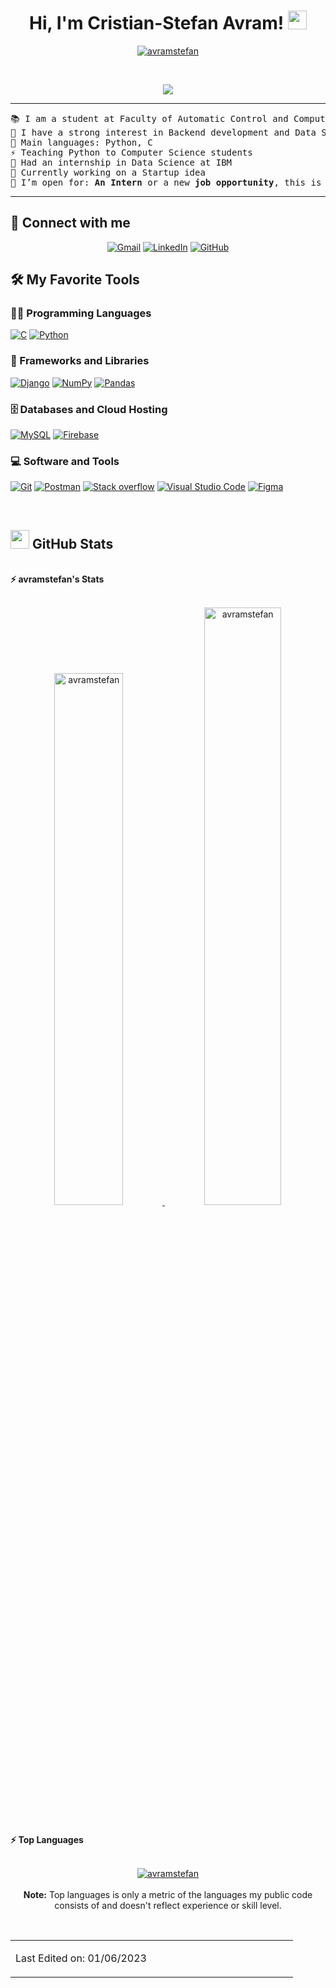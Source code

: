 <h1 align="center">
Hi, I'm Cristian-Stefan Avram!
	<a href="https://github.com/avramstefan" target="_self">
		<img src="https://media.giphy.com/media/3pZipqyo1sqHDfJGtz/giphy.gif" width="30">
	</a>
</h1>
<p align="center">
	<a href="https://github.com/Avramtefan">
		<img src="https://img.shields.io/github/followers/avramstefan?label=Followers" alt="avramstefan" />
	</a>
</p>
<br/>
<p align="center">
	<a href="https://github.com/avramstefan">
		<img src="https://readme-typing-svg.herokuapp.com?lines=Computer+Engineering+Student;Web+Developer;Always%20learning%20new%20things&center=true&width=380&height=45">
	</a>
</p>

<hr>

<pre>
📚 I am a student at Faculty of Automatic Control and Computer Scienece, UPB, Bucharest
📝 I have a strong interest in Backend development and Data Science
🌟 Main languages: Python, C
⚡ Teaching Python to Computer Science students
🚩 Had an internship in Data Science at IBM
🌱 Currently working on a Startup idea
🤔 I’m open for: <b>An Intern</b> or a new <b>job opportunity</b>, this is <a href="https://drive.google.com/file/d/1MUKcMqSBA-6dVFPzUXCHHuFnOi4kYV7W/view?usp=drive_link" target="_blank">MY RESUME.</a>
</pre>
<hr>

## 🤝 Connect with me
<p align="center">
	<a href="mailto:stefanavram93@gmail.com"><img img src="https://img.shields.io/badge/gmail-%23EA4335.svg?style=plastic&logo=gmail&logoColor=white" alt="Gmail"/></a>
	<a href="https://www.linkedin.com/in/cristian-stefan-avram/"><img src="https://img.shields.io/badge/linkedin-%230A66C2.svg?style=plastic&logo=linkedin&logoColor=white" alt="LinkedIn"/></a>
	<a href="https://github.com/avramstefan"><img src="https://img.shields.io/badge/github-%23181717.svg?style=plastic&logo=github&logoColor=white" alt="GitHub"/></a>
</p>

## 🛠️ My Favorite Tools

### 👨‍💻 Programming Languages

<p>
    <a href="https://github.com/avramstefan"><img alt="C" src="https://img.shields.io/badge/C-00599C?style=for-the-badge&logo=c&logoColor=white"></a>
    <a href="https://github.com/avramstefan"><img alt="Python" src="https://img.shields.io/badge/python-3670A0?style=for-the-badge&logo=python&logoColor=ffdd54"></a>

### 🧰 Frameworks and Libraries

<p>
    <a href="https://github.com/avramstefan"><img alt="Django" src="https://img.shields.io/badge/DJANGO-REST-ff1709?style=for-the-badge&logo=django&logoColor=white&color=ff1709&labelColor=gray"></a>
    <a href="https://github.com/avramstefan"><img alt="NumPy" src="https://img.shields.io/badge/numpy-%23013243.svg?style=for-the-badge&logo=numpy&logoColor=white"></a>
    <a href="https://github.com/avramstefan"><img alt="Pandas" src="https://img.shields.io/badge/pandas-%23150458.svg?style=for-the-badge&logo=pandas&logoColor=white"></a>
</p>

### 🗄️ Databases and Cloud Hosting

<p>
    <a href="https://github.com/avramstefan"><img alt="MySQL" src="https://img.shields.io/badge/mysql-%2300f.svg?style=for-the-badge&logo=mysql&logoColor=white"></a>
    <a href="https://github.com/avramstefan"><img alt="Firebase" src ="https://img.shields.io/badge/Firebase-039BE5?style=for-the-badge&logo=Firebase&logoColor=white"></a>
</p>

### 💻 Software and Tools

<p>
    <a href="https://github.com/avramstefan"><img alt="Git" src="https://img.shields.io/badge/git-%23F05033.svg?style=for-the-badge&logo=git&logoColor=white"></a>
    <a href="https://github.com/avramstefan"><img alt="Postman" src="https://img.shields.io/badge/Postman-FF6C37?style=for-the-badge&logo=postman&logoColor=white"></a>
    <a href="https://github.com/avramstefan"><img alt="Stack overflow" src="https://img.shields.io/badge/-Stackoverflow-FE7A16?style=for-the-badge&logo=stack-overflow&logoColor=white"></a>
    <a href="https://github.com/avramstefan"><img alt="Visual Studio Code" src="https://img.shields.io/badge/Visual%20Studio%20Code-0078d7.svg?style=for-the-badge&logo=visual-studio-code&logoColor=white"></a>
    <a href="https://github.com/avramstefan"><img alt="Figma" src="https://img.shields.io/badge/figma-%23F24E1E.svg?style=for-the-badge&logo=figma&logoColor=white"></a>
</p>
</br>

<!--
### 👨🏽‍💻 Workspace
<p>
    <a href="https://github.com/avramstefan"><img alt="Macbook Air M1" src="https://img.shields.io/badge/Apple-MacBook_Air_2020-999999?style=for-the-badge&logo=apple&logoColor=white"></a>
    <a href="https://github.com/avramstefan"><img alt="Spotify" src="https://img.shields.io/badge/Spotify-1ED760?&style=for-the-badge&logo=spotify&logoColor=white"></a>
</p>
-->


## <a href="https://github.com/avramstefan"><img src="https://www.blumbergdigital.com/wp-content/uploads/2020/10/stats-graphic-statistics-business-512.png" width="30"></a> GitHub Stats

<br/>
<summary><b>⚡ avramstefan's Stats</b></summary>
<br/>
<p align="center">
	<a href="https://github.com/avramstefan">
	<img width="46.7%" src="https://github-readme-stats.vercel.app/api?username=avramstefan&show_icons=true" alt="avramstefan">
	<img width="49.5%" src="https://github-readme-streak-stats.herokuapp.com/?user=avramstefan" alt="avramstefan">
	</a>
	<br/>
</p>
<br/>
<!--
<summary><b>⚡ Activity graph</b></summary>
<br/>
<p align="center">
	<a href="https://github.com/avramstefan">
		<img src="https://activity-graph.herokuapp.com/graph?username=bouaskaoun&bg_color=ffffff&color=000000&line=000000&point=000000&area=true&hide_border=true" alt="bouaskaoun">
	</a>
</p>
<br/>
-->
<summary><b>⚡ Top Languages</b></summary>
<br/>

<p align="center">
	<a href="https://github.com/avramstefan">
	<img src="https://github-readme-stats.vercel.app/api/top-langs?username=avramstefan&show_icons=true" alt="avramstefan">
	</a>
	<br/>
<br/>
<b>Note:</b> Top languages is only a metric of the languages my public code consists of and doesn't reflect experience or skill level.
</p>
<br/>

<table style="border: none">
  <tr>
  <td width="50%" valign="top">

Last Edited on: 01/06/2023
